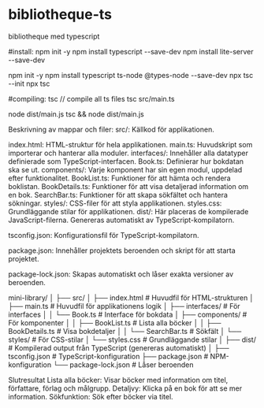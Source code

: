 # bibliotheque-ts
bibliotheque med typescript


#install:
npm init -y
npm install typescript --save-dev
npm install lite-server --save-dev

npm init -y
npm install typescript ts-node @types-node --save-dev
npx tsc --init
npx tsc


#compiling:
tsc // compile all ts files 
tsc src/main.ts    

node dist/main.js
tsc && node dist/main.js

Beskrivning av mappar och filer:
src/: Källkod för applikationen.

index.html: HTML-struktur för hela applikationen.
main.ts: Huvudskript som importerar och hanterar alla moduler.
interfaces/: Innehåller alla datatyper definierade som TypeScript-interfacen.
Book.ts: Definierar hur bokdatan ska se ut.
components/: Varje komponent har sin egen modul, uppdelad efter funktionalitet.
BookList.ts: Funktioner för att hämta och rendera boklistan.
BookDetails.ts: Funktioner för att visa detaljerad information om en bok.
SearchBar.ts: Funktioner för att skapa sökfältet och hantera sökningar.
styles/: CSS-filer för att styla applikationen.
styles.css: Grundläggande stilar för applikationen.
dist/: Här placeras de kompilerade JavaScript-filerna. Genereras automatiskt av TypeScript-kompilatorn.

tsconfig.json: Konfigurationsfil för TypeScript-kompilatorn.

package.json: Innehåller projektets beroenden och skript för att starta projektet.

package-lock.json: Skapas automatiskt och låser exakta versioner av beroenden.



mini-library/
│
├── src/
│   ├── index.html               # Huvudfil för HTML-strukturen
│   ├── main.ts                  # Huvudfil för applikationens logik
│   ├── interfaces/              # För interfaces
│   │   └── Book.ts              # Interface för bokdata
│   ├── components/              # För komponenter
│   │   ├── BookList.ts          # Lista alla böcker
│   │   ├── BookDetails.ts       # Visa bokdetaljer
│   │   └── SearchBar.ts         # Sökfält
│   └── styles/                  # För CSS-stilar
│       └── styles.css           # Grundläggande stilar
│
├── dist/                        # Kompilerad output från TypeScript (genereras automatiskt)
│
├── tsconfig.json                # TypeScript-konfiguration
├── package.json                 # NPM-konfiguration
└── package-lock.json            # Låser beroenden


Slutresultat
Lista alla böcker: Visar böcker med information om titel, författare, förlag och målgrupp.
Detaljvy: Klicka på en bok för att se mer information.
Sökfunktion: Sök efter böcker via titel.